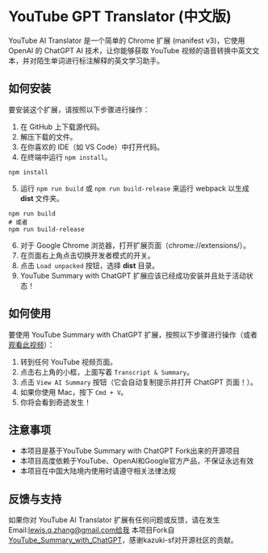 # YouTube GPT Translator (中文版)

YouTube AI Translator 是一个简单的 Chrome 扩展 (manifest v3)，它使用 OpenAI 的 ChatGPT AI 技术，让你能够获取 YouTube 视频的语音转换中英文文本，并对陌生单词进行标注解释的英文学习助手。

## 如何安装

要安装这个扩展，请按照以下步骤进行操作：

1. 在 GitHub 上下载源代码。
2. 解压下载的文件。
3. 在你喜欢的 IDE（如 VS Code）中打开代码。
4. 在终端中运行 `npm install`。
```
npm install
```
5. 运行 `npm run build` 或 `npm run build-release` 来运行 webpack 以生成 **dist** 文件夹。
```
npm run build
# 或者
npm run build-release
```
6. 对于 Google Chrome 浏览器，打开扩展页面（chrome://extensions/）。
7. 在页面右上角点击切换开发者模式的开关。
8. 点击 `Load unpacked` 按钮，选择 **dist** 目录。
9. YouTube Summary with ChatGPT 扩展应该已经成功安装并且处于活动状态！

## 如何使用

要使用 YouTube Summary with ChatGPT 扩展，按照以下步骤进行操作（或者 [观看此视频](https://www.youtube.com/watch?v=pNxsdLif2cs)）：

1. 转到任何 YouTube 视频页面。
2. 点击右上角的小框，上面写着 `Transcript & Summary`。
3. 点击 `View AI Summary` 按钮（它会自动复制提示并打开 ChatGPT 页面！）。
4. 如果你使用 Mac，按下 `Cmd + V`。
5. 你将会看到奇迹发生！

## 注意事项

- 本项目是基于YouTube Summary with ChatGPT Fork出来的开源项目
- 本项目高度依赖于YouTube、OpenAI和Google官方产品，不保证永远有效
- 本项目在中国大陆境内使用时请遵守相关法律法规

## 反馈与支持

如果你对 YouTube AI Translator 扩展有任何问题或反馈，请在发生Email:lewis.q.zhang@gmail.com给我
本项目Fork自[YouTube_Summary_with_ChatGPT](https://github.com/kazuki-sf/YouTube_Summary_with_ChatGPT)，感谢kazuki-sf对开源社区的贡献。